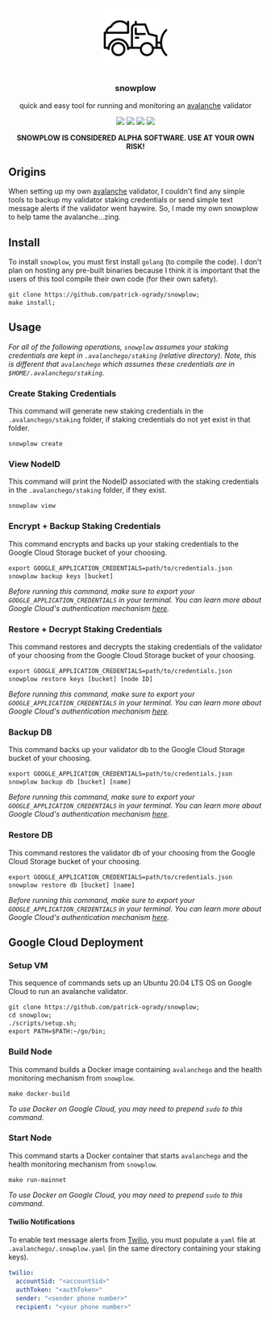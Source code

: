 <p align="center">
  <a href="https://www.avax.network">
    <img width="25%" alt="snowplow" src="assets/logo.png?raw=true">
  </a>
</p>
<h3 align="center">
  snowplow
</h3>
<p align="center">
quick and easy tool for running and monitoring an <a href="https://www.avax.network">avalanche</a> validator
</p>
<p align="center">
  <a href="https://goreportcard.com/report/github.com/patrick-ogrady/snowplow"><img src="https://goreportcard.com/badge/github.com/patrick-ogrady/snowplow" /></a>
  <a href="https://github.com/patrick-ogrady/snowplow/blob/master/LICENSE"><img src="https://img.shields.io/github/license/patrick-ogrady/snowplow.svg" /></a>
  <a href="https://github.com/patrick-ogrady/snowplow/actions"><img src="https://github.com/patrick-ogrady/snowplow/workflows/go/badge.svg?branch=master" /></a>
  <a href="https://github.com/patrick-ogrady/snowplow/actions"><img src="https://github.com/patrick-ogrady/snowplow/workflows/golangci-lint/badge.svg?branch=master" /></a>
</p>

<p align="center"><b>
SNOWPLOW IS CONSIDERED ALPHA SOFTWARE. USE AT YOUR OWN RISK!
</b></p>

## Origins
When setting up my own [avalanche](https://www.avax.network) validator,
I couldn't find any simple tools to backup my validator staking
credentials or send simple text message alerts if the validator went haywire.
So, I made my own snowplow to help tame the avalanche...zing.

## Install
To install `snowplow`, you must first install `golang` (to compile the code).
I don't plan on hosting any pre-built binaries because I think it is important
that the users of this tool compile their own code (for their own safety).

```text
git clone https://github.com/patrick-ogrady/snowplow;
make install;
```

## Usage
_For all of the following operations, `snowplow` assumes your staking
credentials are kept in `.avalanchego/staking` (relative directory). Note, this
is different that `avalanchego` which assumes these credentials are in
`$HOME/.avalanchego/staking`._

### Create Staking Credentials
This command will generate new staking credentials in the
`.avalanchego/staking` folder, if staking credentials do not yet exist in that
folder.

```text
snowplow create
```

### View NodeID
This command will print the NodeID associated with the staking credentials in
the `.avalanchego/staking` folder, if they exist.

```text
snowplow view
```

### Encrypt + Backup Staking Credentials
This command encrypts and backs up your staking credentials to the Google Cloud
Storage bucket of your choosing.

```text
export GOOGLE_APPLICATION_CREDENTIALS=path/to/credentials.json
snowplow backup keys [bucket]
```

_Before running this command, make sure to export your
`GOOGLE_APPLICATION_CREDENTIALS` in your terminal. You can learn more about
Google Cloud's authentication mechanism
[here](https://cloud.google.com/storage/docs/reference/libraries#setting_up_authentication)._

### Restore + Decrypt Staking Credentials
This command restores and decrypts the staking credentials of the validator of your
choosing from the Google Cloud Storage bucket of your choosing.

```text
export GOOGLE_APPLICATION_CREDENTIALS=path/to/credentials.json
snowplow restore keys [bucket] [node ID]
```

_Before running this command, make sure to export your
`GOOGLE_APPLICATION_CREDENTIALS` in your terminal. You can learn more about
Google Cloud's authentication mechanism
[here](https://cloud.google.com/storage/docs/reference/libraries#setting_up_authentication)._

### Backup DB
This command backs up your validator db to the Google Cloud
Storage bucket of your choosing.

```text
export GOOGLE_APPLICATION_CREDENTIALS=path/to/credentials.json
snowplow backup db [bucket] [name]
```

_Before running this command, make sure to export your
`GOOGLE_APPLICATION_CREDENTIALS` in your terminal. You can learn more about
Google Cloud's authentication mechanism
[here](https://cloud.google.com/storage/docs/reference/libraries#setting_up_authentication)._

### Restore DB
This command restores the validator db of your choosing from the
Google Cloud Storage bucket of your choosing.

```text
export GOOGLE_APPLICATION_CREDENTIALS=path/to/credentials.json
snowplow restore db [bucket] [name]
```

_Before running this command, make sure to export your
`GOOGLE_APPLICATION_CREDENTIALS` in your terminal. You can learn more about
Google Cloud's authentication mechanism
[here](https://cloud.google.com/storage/docs/reference/libraries#setting_up_authentication)._

## Google Cloud Deployment
### Setup VM
This sequence of commands sets up an Ubuntu 20.04 LTS
OS on Google Cloud to run an avalanche validator.

```text
git clone https://github.com/patrick-ogrady/snowplow;
cd snowplow;
./scripts/setup.sh;
export PATH=$PATH:~/go/bin;
```

### Build Node
This command builds a Docker image containing `avalanchego` and
the health monitoring mechanism from `snowplow`.

```text
make docker-build
```

_To use Docker on Google Cloud, you may need to prepend `sudo` to this command._

### Start Node
This command starts a Docker container that starts `avalanchego` and
the health monitoring mechanism from `snowplow`.

```text
make run-mainnet
```

_To use Docker on Google Cloud, you may need to prepend `sudo` to this command._

#### Twilio Notifications
To enable text message alerts from [Twilio](https://www.twilio.com/), you must
populate a `yaml` file at `.avalanchego/.snowplow.yaml` (in the same directory
containing your staking keys).

```yaml
twilio:
  accountSid: "<accountSid>"
  authToken: "<authToken>"
  sender: "<sender phone number>"
  recipient: "<your phone number>"
```
